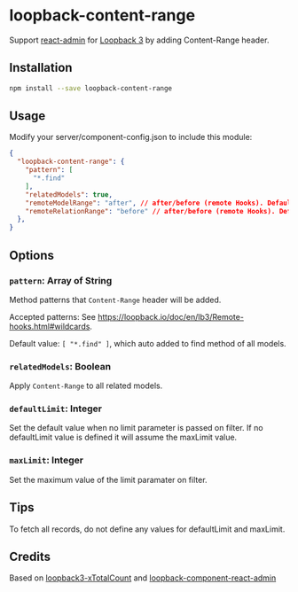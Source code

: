 # loopback-content-range
Support [react-admin](https://github.com/marmelab/react-admin) for [Loopback 3](https://loopback.io/) by adding Content-Range header.

## Installation

```bash
npm install --save loopback-content-range
```

## Usage

Modify your server/component-config.json to include this module:

```json
{
  "loopback-content-range": {
    "pattern": [
      "*.find"
    ],
    "relatedModels": true,
    "remoteModelRange": "after", // after/before (remote Hooks). Default "before"
    "remoteRelationRange": "before" // after/before (remote Hooks). Default "before"
  },
}
```

## Options

### `pattern`: Array of String

Method patterns that `Content-Range` header will be added.

Accepted patterns: See https://loopback.io/doc/en/lb3/Remote-hooks.html#wildcards.

Default value: `[ "*.find" ]`, which auto added to find method of all models.

### `relatedModels`: Boolean

Apply `Content-Range` to all related models.

### `defaultLimit`: Integer

Set the default value when no limit parameter is passed on filter.
If no defaultLimit value is defined it will assume the maxLimit value.

### `maxLimit`: Integer

Set the maximum value of the limit paramater on filter.

## Tips

To fetch all records, do not define any values for defaultLimit and maxLimit.

## Credits

Based on [loopback3-xTotalCount](https://github.com/kimkha/loopback3-xTotalCount) and [loopback-component-react-admin](https://github.com/kimkha/loopback-component-react-admin)